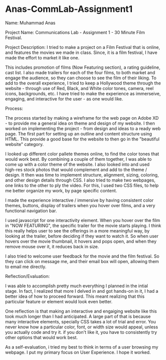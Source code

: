 # Anas-CommLab-Assignment1
Name: Muhammad Anas

Project Name: Communications Lab - Assignment 1 - 30 Minute Film Festival.

Project Description:
I tried to make a project on a Film Festival that is online, and features the movies we made in class. Since, it is a film festival, I have made the effort to market it like one. 

This includes promotion of films (Now Featuring section), a rating guideline, cast list. I also made trailers for each of the four films, to both market and engage the audience, so they can choose to see the film of their liking. 
To add to the overall experience, I tried to keep a Hollywood theme through the website - through use of Red, Black, and White color tones, camera, reel icons, backgrounds, etc. I have tried to make the experience as immerseive, engaging, and interactive for the user - as one would like. 

Process: 

The process started by making a wireframe for the web page on Adobe XD - to provide me a general idea on theme and design of my website. I then worked on implementing the project - from design and ideas to a ready web page. The first part for setting up an outline and content structure using HTML. This provide a good base for the website to then go in the "beautiful website" category. 

I looked up different color pallete themes online, to find the color tones that would work best. By combining a couple of them together, I was able to come up with a color theme of the website. I also looked into and used high-res stock photos that would complement and add to the theme / design. It then was time to implement structure, alignment, sizing, coloring, and other design details through CSS. 
I also tried to make two webpages, one links to the other to ply the video. For this, I used two CSS files, to help me better organize my work, by page specific content.

I made the experience interactive / immersive by having consistent color themes, buttons, display of trailers when you hover over films, and a very functional navigation bar. 

I used javascript for one interactivity element. When you hover over the film in "NOW FEATURING", the specific trailer for the movie starts playing. I think this really helps user to see the offerings in a more meaningful way, by looking at the trailer, before deciding if they want to watch it. So when user hovers over the movie thumbnail, it hovers and pops open, and when they remove mouse over it, it reduces back in size.

I also tried to welcome user feedback for the movie and the film festival. So they can click on message me, and their email box will open, allowing them to email me directly. 

Reflection/Evaluation: 

I was able to accomplish pretty much everything I planned in the intial stage. In fact, I realized that more I delved in and got hands-on in it, I had a better idea of how to proceed forward. This meant realizing that this particular feature or element would look even better.

One reflection is that making an interactive and engaiging website like this took much longer than I had anticipated. A large part of that is because many interactive elements, specially CSS takes a lot of trial and error. You never know how a particular color, font, or width size would appeal, unless you actually code and try it. if you don't like it, you have to consistently try other options that would work best.

As a self-evaluation, i tried my best to think in terms of a user browsing my webpage. I put my primary focus on User Experience. I hope it worked.
